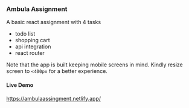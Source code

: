 ### Ambula Assignment
A basic react assignment with 4 tasks
- todo list
- shopping cart
- api integration
- react router

Note that the app is built keeping mobile screens in mind.
Kindly resize screen to `<400px` for a better experience.

#### Live Demo
https://ambulaassingment.netlify.app/
